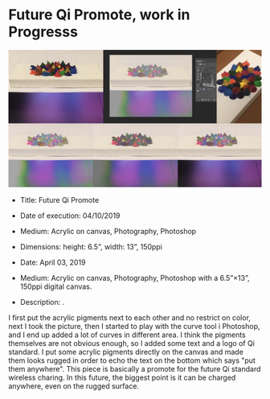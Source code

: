 # Future Qi Promote, work in Progresss

![In_Progress](In_Progress.jpg)

- Title: Future Qi Promote
- Date of execution: 04/10/2019
- Medium: Acrylic on canvas, Photography, Photoshop
- Dimensions: height: 6.5”, width: 13”, 150ppi

- Date: April 03, 2019
- Medium: Acrylic on canvas, Photography, Photoshop with a 6.5”×13”, 150ppi digital canvas.
- Description: .

I first put the acrylic pigments next to each other and no restrict on color, next I took the picture, then I started to play with the curve tool i Photoshop, and I end up added a lot of curves in different area. I think the pigments themselves are not obvious enough, so I added some text and a logo of Qi standard.
 I put some acrylic pigments directly on the canvas and made them looks rugged in order to echo the text on the bottom which says "put them anywhere". This piece is basically a promote for the future Qi standard wireless charing. In this future, the biggest point is it can be charged anywhere, even on the rugged surface.
